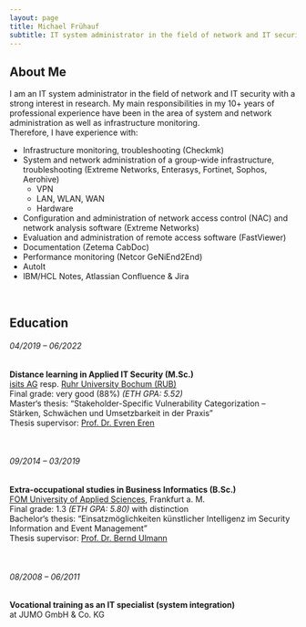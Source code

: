 ```yaml
---
layout: page
title: Michael Frühauf
subtitle: IT system administrator in the field of network and IT security; M.Sc. in Applied IT Security
---
```


## About Me
I am an IT system administrator in the field of network and IT security with a strong interest in research. My main responsibilities in my 10+ years of professional experience have been in the area of system and network administration as well as infrastructure monitoring.  
Therefore, I have experience with:
- Infrastructure monitoring, troubleshooting (Checkmk)
- System and network administration of a group-wide infrastructure, troubleshooting (Extreme Networks, Enterasys, Fortinet, Sophos, Aerohive)
  - VPN
  - LAN, WLAN, WAN
  - Hardware
- Configuration and administration of network access control (NAC) and network analysis software (Extreme Networks)
- Evaluation and administration of remote access software (FastViewer)
- Documentation (Zetema CabDoc)
- Performance monitoring (Netcor GeNiEnd2End)
- AutoIt
- IBM/HCL Notes, Atlassian Confluence & Jira  

<br>

## Education

<p> </p>

###### 04/2019 – 06/2022
**Distance learning in Applied IT Security (M.Sc.)**  
[isits AG](https://studyitsecurity.is-its.org/) resp. [Ruhr University Bochum (RUB)](https://studienangebot.rub.de/en/applied-it-security/master-1-subject)  
Final grade: very good (88%) _(ETH GPA: 5.52)_  
Master‘s thesis: “Stakeholder-Specific Vulnerability Categorization – Stärken, Schwächen und Umsetzbarkeit in der Praxis”  
Thesis supervisor: [Prof. Dr. Evren Eren](https://www.hs-bremen.de/person/eeren/)  

<br>

###### 09/2014 – 03/2019
**Extra-occupational studies in Business Informatics (B.Sc.)**  
[FOM University of Applied Sciences](https://www.fom.de/studiengaenge/it-management/bachelor-studiengang/wirtschaftsinformatik.html), Frankfurt a. M.  
Final grade: 1.3 _(ETH GPA: 5.80)_ with distinction  
Bachelor‘s thesis: “Einsatzmöglichkeiten künstlicher Intelligenz im Security Information and Event Management”  
Thesis supervisor: [Prof. Dr. Bernd Ulmann](https://www.fom.de/hochschulzentren/frankfurt-a-m/lehrende.html)  

<br>

###### 08/2008 – 06/2011
**Vocational training as an IT specialist (system integration)**  
at JUMO GmbH & Co. KG